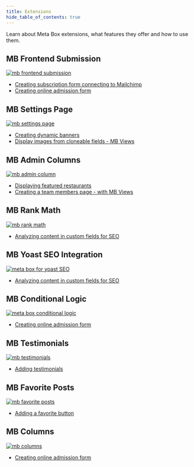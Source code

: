```yaml
---
title: Extensions
hide_table_of_contents: true
---
```


Learn about Meta Box extensions, what features they offer and how to use them.

<div className="category_wrap">
	<div className="tutorials_category">
		<div className="items">
			<h2>MB Frontend Submission</h2>

[![mb frontend submission](/tutorials/extensions-1.png)](/tutorials/create-subscription-form-connect-to-mailchimp/)
<ul>
	<li><a href="/tutorials/create-subscription-form-connect-to-mailchimp/">Creating subscription form connecting to Mailchimp</a></li>
	<li><a href="/tutorials/create-online-admission-form/">Creating online admission form</a></li>
</ul>
		</div>
		<div className="items">
			<h2>MB Settings Page</h2>

[![mb settings page](/tutorials/extensions-2.png)](/tutorials/create-dynamic-banners/)
<ul>
	<li><a href="/tutorials/create-dynamic-banners/">Creating dynamic banners</a></li>
	<li><a href="/tutorials/display-images-cloneable-fields-mb-views/">Display images from cloneable fields - MB Views</a></li>
</ul>
		</div>
		<div className="items">
			<h2>MB Admin Columns</h2>

[![mb admin column](/tutorials/extensions-6.png)](/tutorials/displaying-featured-posts-with-wp-grid-builder/)
<ul>
	<li><a href="/tutorials/displaying-featured-posts-with-wp-grid-builder/">Displaying featured restaurants</a></li>
	<li><a href="/tutorials/create-team-members-page-mb-views/">Creating a team members page - with MB Views</a></li>
</ul>
		</div>
		 <div className="items">
			<h2>MB Rank Math</h2>

[![mb rank math](/tutorials/extensions-4.png)](/tutorials/analyze-content-seo-rank-math/)
<ul>
	<li><a href="/tutorials/analyze-content-seo-rank-math/">Analyzing content in custom fields for SEO</a></li>
</ul>
		</div>
		<div className="items">
			<h2>MB Yoast SEO Integration</h2>

[![meta box for yoast SEO](/tutorials/extensions-5.png)](/tutorials/analyze-content-yoast-seo/)
<ul>
	<li><a href="/tutorials/analyze-content-yoast-seo/">Analyzing content in custom fields for SEO</a></li>
</ul>
		</div>
		<div className="items">
			<h2>MB Conditional Logic</h2>

[![meta box conditional logic](/tutorials/extensions-3.png)](/tutorials/create-online-admission-form/)
<ul>
	<li><a href="/tutorials/create-online-admission-form/">Creating online admission form</a></li>
</ul>
		</div>
		<div className="items">
			<h2>MB Testimonials</h2>

[![mb testimonials](/tutorials/extensions-8.png)](/tutorials/add-testimonials/)
<ul>
	<li><a href="/tutorials/add-testimonials/">Adding testimonials</a></li>
</ul>
		</div>
		<div className="items">
			<h2>MB Favorite Posts</h2>

[![mb favorite posts](/tutorials/extensions-7.png)](/tutorials/add-favorite-button/)
<ul>
	<li><a href="/tutorials/add-favorite-button/"> Adding a favorite button</a></li>
</ul>
		</div>
		<div className="items">
			<h2>MB Columns</h2>

[![mb columns](/tutorials/extensions-9.png)](/tutorials/create-online-admission-form/)
<ul>
	<li><a href="/tutorials/create-online-admission-form/">Creating online admission form</a></li>
</ul>
		</div>
	</div>
</div>
